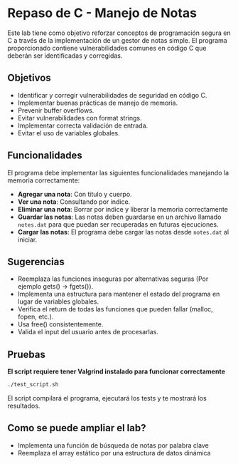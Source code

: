 # Repaso de C - Manejo de Notas

Este lab tiene como objetivo reforzar conceptos de programación segura en C a través de la implementación de un gestor de notas simple. El programa proporcionado contiene vulnerabilidades comunes en código C que deberán ser identificadas y corregidas.

## Objetivos

* Identificar y corregir vulnerabilidades de seguridad en código C.
* Implementar buenas prácticas de manejo de memoria.
* Prevenir buffer overflows.
* Evitar vulnerabilidades con format strings.
* Implementar correcta validación de entrada.
* Evitar el uso de variables globales.

## Funcionalidades

El programa debe implementar las siguientes funcionalidades manejando la memoria correctamente:

- **Agregar una nota**: Con titulo y cuerpo.
- **Ver una nota**: Consultando por indice.
- **Eliminar una nota**: Borrar por indice y liberar la memoria correctamente
- **Guardar las notas**: Las notas deben guardarse en un archivo llamado `notes.dat` para que puedan ser recuperadas en futuras ejecuciones.
- **Cargar las notas**: El programa debe cargar las notas desde `notes.dat` al iniciar.

## Sugerencias

* Reemplaza las funciones inseguras por alternativas seguras (Por ejemplo gets() → fgets()).
* Implementa una estructura para mantener el estado del programa en lugar de variables globales.
* Verifica el return de todas las funciones que pueden fallar (malloc, fopen, etc.).
* Usa free() consistentemente.
* Valida el input del usuario antes de procesarlas.

## Pruebas

   **El script requiere tener Valgrind instalado para funcionar correctamente**

   ```bash
   ./test_script.sh
   ```

   El script compilará el programa, ejecutará los tests y te mostrará los resultados.

## Como se puede ampliar el lab?

* Implementa una función de búsqueda de notas por palabra clave
* Reemplaza el array estático por una estructura de datos dinámica